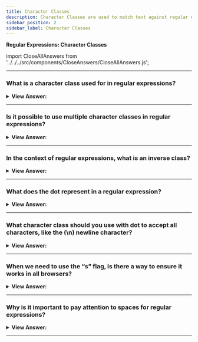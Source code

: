 ```yaml
---
title: Character Classes
description: Character Classes are used to match text against regular expressions. They are used to match text against regular expressions.
sidebar_position: 2
sidebar_label: Character Classes
---
```


**Regular Expressions: Character Classes**

import CloseAllAnswers from '../../../src/components/CloseAnswers/CloseAllAnswers.js';

<CloseAllAnswers />

---

### What is a character class used for in regular expressions?

<details>
  <summary><strong>View Answer:</strong></summary>
  <div>
  <div><strong>Interview Response:</strong> A character class is a special notation that matches any symbol from a particular set. The most common character classes are \d, \s, and \w used to add additional parameters for regular expressions to manipulate strings. A RegExp may contain both regular symbols and character classes.
    </div><br />
  <div><strong className="codeExample">Code Example:</strong><br /><br />

  <div></div>

```js
let str = 'Is there CSS4?';
let regexp = /CSS\d/;

alert(str.match(regexp)); // alerts CSS4
```

  </div>
  </div>
</details>

---

### Is it possible to use multiple character classes in regular expressions?

<details>
  <summary><strong>View Answer:</strong></summary>
  <div>
  <div><strong>Interview Response:</strong> Yes, we can use multiple character classes in regular expressions to manipulate string queries.
    </div><br />
  <div><strong className="codeExample">Code Example:</strong><br /><br />

  <div></div>

```js
alert('I love HTML5!'.match(/\s\w\w\w\w\d/)); // alerts ' HTML5'
```

  </div>
  </div>
</details>

---

### In the context of regular expressions, what is an inverse class?

<details>
  <summary><strong>View Answer:</strong></summary>
  <div>
  <div><strong>Interview Response:</strong> There is a "inverse class" for each character class, represented by the same letter but in uppercase. We may use \D as the inverse class for \d, which has certain advantages in reducing reliance on methods like str.match(/\d/g).join('').
    </div><br />
  <div><strong className="codeExample">Code Example:</strong><br /><br />

  <div></div>

```js
// When we use \d we have to use the join method.
let str = '+7(903)-123-45-67';

alert(str.match(/\d/g).join('')); // 79031234567

// When we use \D we do not have to use the join method.
let str = '+7(903)-123-45-67';

alert(str.replace(/\D/g, '')); // 79031234567
```

  </div>
  </div>
</details>

---

### What does the dot represent in a regular expression?

<details>
  <summary><strong>View Answer:</strong></summary>
  <div>
  <div><strong>Interview Response:</strong> A dot (.) is a unique character class that matches any character except a new line. We should note that a dot means “any character”, but not the “absence of a character”. There must be a character to match it. By default, a dot does not match the newline character \n.
    </div><br />
  <div><strong className="codeExample">Code Example:</strong><br /><br />

  <div></div>

```js
alert('Z'.match(/./)); // Z

let regexp = /CS.4/;

alert('CSS4'.match(regexp)); // CSS4
alert('CS-4'.match(regexp)); // CS-4
alert('CS 4'.match(regexp)); // CS 4 (space is also a character)\

alert('CS4'.match(/CS.4/)); // null
// no match because there is no character for the dot
```

  </div>
  </div>
</details>

---

### What character class should you use with dot to accept all characters, like the (\n) newline character?

<details>
  <summary><strong>View Answer:</strong></summary>
  <div>
  <div><strong>Interview Response:</strong> By default, a dot does not match the newline character \n. There are many situations when we would like a dot to mean literally “any character”, newline included. To include all characters, we must use the "s" flag. We should note that the “s” flag gets no support in Internet Explorer.
    </div><br />
  <div><strong className="codeExample">Code Example:</strong><br /><br />

  <div></div>

```js
// Without the "s" flag
alert('A\nB'.match(/A.B/)); // null (no match)

// With the "s" flag
alert('A\nB'.match(/A.B/s)); // A\nB (match!)
```

  </div>
  </div>
</details>

---

### When we need to use the “s” flag, is there a way to ensure it works in all browsers?

<details>
  <summary><strong>View Answer:</strong></summary>
  <div>
  <div><strong>Interview Response:</strong> Because IE does not support the s flag. We can use a regular expression [\s\S] to match any character as an alternative that works everywhere. [\s\S]  means "a space character OR not a space character." In other words, "everything." It doesn't matter whether we use another pair of complimentary classes, such as [\d\D]. Or even [^] - which means "match any character except nothing." Also, we may use this approach if we want two types of "dots" in the same pattern: the usual dot acting normally ("without containing a newline") and a way to match "any character" with [\s\S] or something similar.
    </div><br />
  <div><strong className="codeExample">Code Example:</strong><br /><br />

  <div></div>

```js
alert('A\nB'.match(/A[\s\S]B/)); // A\nB (match!)
```

  </div>
  </div>
</details>

---

### Why is it important to pay attention to spaces for regular expressions?

<details>
  <summary><strong>View Answer:</strong></summary>
  <div>
  <div><strong>Interview Response:</strong> If a regular expression does not take spaces into account, it may fail to work. We can fix it by adding spaces into the regular expression. Space is a character and equal in importance to any other character. We cannot add or remove spaces from a regular expression and expect it to work the same. In other words, all characters matter spaces in a regular expression.
    </div><br />
  <div><strong className="codeExample">Code Example:</strong><br /><br />

  <div></div>

```js
// Wrong Approach
alert('1 - 5'.match(/\d-\d/)); // null, no match!

// Correct Approach
alert('1 - 5'.match(/\d - \d/)); // 1 - 5, now it works

// or we can use \s class:
alert('1 - 5'.match(/\d\s-\s\d/)); // 1 - 5, also works
```

  </div>
  </div>
</details>

---
